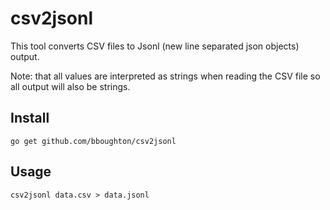 # csv2jsonl

This tool converts CSV files to Jsonl (new line separated json
objects) output.

Note: that all values are interpreted as strings when reading the CSV
file so all output will also be strings.

## Install

    go get github.com/bboughton/csv2jsonl

## Usage

    csv2jsonl data.csv > data.jsonl

